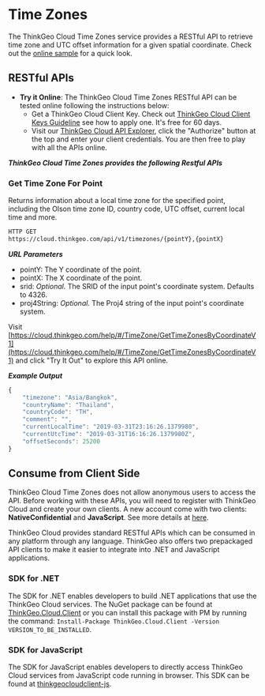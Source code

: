 
# Time Zones

The ThinkGeo Cloud Time Zones service provides a RESTful API to retrieve time zone and UTC offset information for a given spatial coordinate.  Check out the [online sample](https://cloudclientsamples.thinkgeo.com/) for a quick look.

## RESTful APIs

* **Try it Online**: The ThinkGeo Cloud Time Zones RESTful API can be tested online following the instructions below:
  * Get a ThinkGeo Cloud Client Key. Check out [ThinkGeo Cloud Client Keys Guideline](../client-keys.md) see how to apply one. It's free for 60 days.
  * Visit our [ThinkGeo Cloud API Explorer](https://cloud.thinkgeo.com/help/), click the "Authorize" button at the top and enter your client credentials. You are then free to play with all the APIs online.

***ThinkGeo Cloud Time Zones provides the following Restful APIs***

### Get Time Zone For Point

Returns information about a local time zone for the specified point, including the Olson time zone ID, country code, UTC offset, current local time and more.

```html
HTTP GET
https://cloud.thinkgeo.com/api/v1/timezones/{pointY},{pointX}
```

***URL Parameters***

* pointY: The Y coordinate of the point.
* pointX: The X coordinate of the point.
* srid: *Optional.* The SRID of the input point's coordinate system. Defaults to 4326.
* proj4String: *Optional.* The Proj4 string of the input point's coordinate system.

Visit [https://cloud.thinkgeo.com/help/#/TimeZone/GetTimeZonesByCoordinateV1](https://cloud.thinkgeo.com/help/#/TimeZone/GetTimeZonesByCoordinateV1) and click "Try It Out" to explore this API online.

***Example Output***

```javascript
{
    "timezone": "Asia/Bangkok",
    "countryName": "Thailand",
    "countryCode": "TH",
    "comment": "",
    "currentLocalTime": "2019-03-31T23:16:26.1379980",
    "currentUtcTime": "2019-03-31T16:16:26.1379980Z",
    "offsetSeconds": 25200
}
```

## Consume from Client Side

ThinkGeo Cloud Time Zones does not allow anonymous users to access the API. Before working with these APIs, you will need to register with ThinkGeo Cloud and create your own clients. A new account come with two clients: **NativeConfidential** and **JavaScript**. See more details at [here](../client-keys.md).

ThinkGeo Cloud provides standard RESTful APIs which can be consumed in any platform through any language. ThinkGeo also offers two prepackaged API clients to make it easier to integrate into .NET and JavaScript applications.

### SDK for .NET

The SDK for .NET enables developers to build .NET applications that use the ThinkGeo Cloud services. The NuGet package can be found at [ThinkGeo.Cloud.Client](https://www.nuget.org/packages/ThinkGeo.Cloud.Client) or you can install this package with PM by running the command: `Install-Package ThinkGeo.Cloud.Client -Version VERSION_TO_BE_INSTALLED`.

### SDK for JavaScript

The SDK for JavaScript enables developers to directly access ThinkGeo Cloud services from JavaScript code running in browser. This SDK can be found at [thinkgeocloudclient-js](https://www.npmjs.com/package/thinkgeocloudclient-js).
